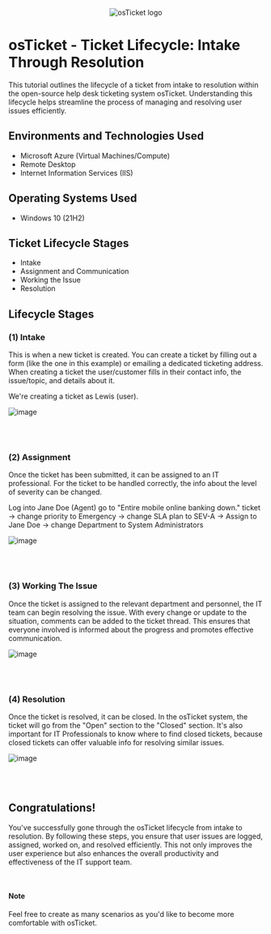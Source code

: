<p align="center">
<img src="https://i.imgur.com/Clzj7Xs.png" alt="osTicket logo"/>
</p>

<h1>osTicket - Ticket Lifecycle: Intake Through Resolution</h1>
This tutorial outlines the lifecycle of a ticket from intake to resolution within the open-source help desk ticketing system osTicket.  Understanding this lifecycle helps streamline the process of managing and resolving user issues efficiently.<br />



<h2>Environments and Technologies Used</h2>

- Microsoft Azure (Virtual Machines/Compute)
- Remote Desktop
- Internet Information Services (IIS)

<h2>Operating Systems Used </h2>

- Windows 10</b> (21H2)

<h2>Ticket Lifecycle Stages</h2>

- Intake
- Assignment and Communication
- Working the Issue
- Resolution

<h2>Lifecycle Stages</h2>

<h3>(1) Intake</h3>    

This is when a new ticket is created.  You can create a ticket by filling out a form (like the one in this example) or emailing a dedicated ticketing address.  When creating a ticket the user/customer fills in their contact info, the issue/topic, and details about it.   

We're creating a ticket as Lewis (user).     
   
![image](https://github.com/user-attachments/assets/33fb9996-d90a-4366-b493-4dcfb8956056)   
   

<br>
<br>

<h3>(2) Assignment</h3>   

Once the ticket has been submitted, it can be assigned to an IT professional. For the ticket to be handled correctly, the info about the level of severity can be changed.      

Log into Jane Doe (Agent) go to "Entire mobile online banking down." ticket -> change priority to Emergency -> change SLA plan to SEV-A -> Assign to Jane Doe -> change Department to System Administrators   

![image](https://github.com/user-attachments/assets/6d51f0f3-188f-43d9-8987-7a56bd63cc24)   

<br>
<br>

<h3>(3) Working The Issue</h3>   

Once the ticket is assigned to the relevant department and personnel, the IT team can begin resolving the issue.  With every change or update to the situation, comments can be added to the ticket thread.  This ensures that everyone involved is informed about the progress and promotes effective communication.    

![image](https://github.com/user-attachments/assets/dc7a33f5-e471-45a6-baa7-428386894df8)   

<br>
<br>

<h3>(4) Resolution</h3>  

Once the ticket is resolved, it can be closed.  In the osTicket system, the ticket will go from the "Open" section to the "Closed" section.  It's also important for IT Professionals to know where to find closed tickets, because closed tickets can offer valuable info for resolving similar issues.   

![image](https://github.com/user-attachments/assets/c8149e60-d600-469d-9d8b-e55662f74ee4)   

<br>
<br>

<h2>Congratulations!</h2>   

You've successfully gone through the osTicket lifecycle from intake to resolution.  By following these steps, you ensure that user issues are logged, assigned, worked on, and resolved efficiently.  This not only improves the user experience but also enhances the overall productivity and effectiveness of the IT support team.   

<br> 

<h4>Note</h4> 
Feel free to create as many scenarios as you'd like to become more comfortable with osTicket.
 
